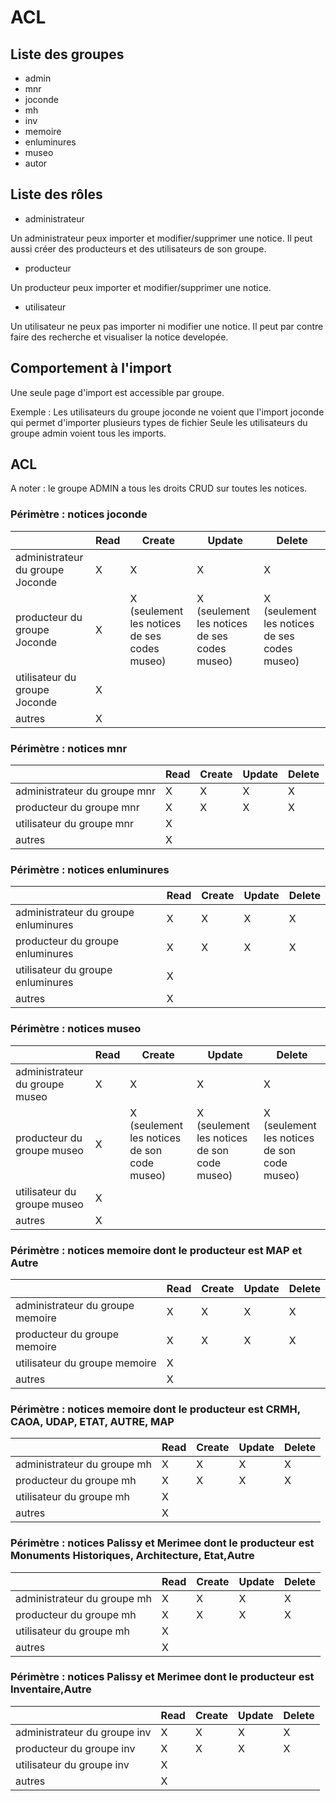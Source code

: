 # ACL

## Liste des groupes

- admin
- mnr
- joconde
- mh
- inv
- memoire
- enluminures
- museo
- autor

## Liste des rôles

- administrateur

Un administrateur peux importer et modifier/supprimer une notice. Il peut aussi créer des producteurs et des utilisateurs de son groupe.

- producteur

Un producteur peux importer et modifier/supprimer une notice.

- utilisateur

Un utilisateur ne peux pas importer ni modifier une notice. Il peut par contre faire des recherche et visualiser la notice developée.

## Comportement à l'import

Une seule page d'import est accessible par groupe.

Exemple : Les utilisateurs du groupe joconde ne voient que l'import joconde qui permet d'importer plusieurs types de fichier
Seule les utilisateurs du groupe admin voient tous les imports.

## ACL

A noter : le groupe ADMIN a tous les droits CRUD sur toutes les notices.

### Périmètre : notices joconde

|                                  | Read | Create                                       | Update                                       | Delete                                       |
| -------------------------------- | ---- | -------------------------------------------- | -------------------------------------------- | -------------------------------------------- |
| administrateur du groupe Joconde | X    | X                                            | X                                            | X                                            |
| producteur du groupe Joconde     | X    | X (seulement les notices de ses codes museo) | X (seulement les notices de ses codes museo) | X (seulement les notices de ses codes museo) |
| utilisateur du groupe Joconde    | X    |                                              |                                              |                                              |
| autres                           | X    |                                              |                                              |                                              |

### Périmètre : notices mnr

|                              | Read | Create | Update | Delete |
| ---------------------------- | ---- | ------ | ------ | ------ |
| administrateur du groupe mnr | X    | X      | X      | X      |
| producteur du groupe mnr     | X    | X      | X      | X      |
| utilisateur du groupe mnr    | X    |        |        |        |
| autres                       | X    |        |        |        |

### Périmètre : notices enluminures

|                                      | Read | Create | Update | Delete |
| ------------------------------------ | ---- | ------ | ------ | ------ |
| administrateur du groupe enluminures | X    | X      | X      | X      |
| producteur du groupe enluminures     | X    | X      | X      | X      |
| utilisateur du groupe enluminures    | X    |        |        |        |
| autres                               | X    |        |        |        |

### Périmètre : notices museo

|                                | Read | Create                                      | Update                                      | Delete                                      |
| ------------------------------ | ---- | ------------------------------------------- | ------------------------------------------- | ------------------------------------------- |
| administrateur du groupe museo | X    | X                                           | X                                           | X                                           |
| producteur du groupe museo     | X    | X (seulement les notices de son code museo) | X (seulement les notices de son code museo) | X (seulement les notices de son code museo) |
| utilisateur du groupe museo    | X    |                                             |                                             |                                             |
| autres                         | X    |                                             |                                             |                                             |

### Périmètre : notices memoire dont le producteur est MAP et Autre

|                                  | Read | Create | Update | Delete |
| -------------------------------- | ---- | ------ | ------ | ------ |
| administrateur du groupe memoire | X    | X      | X      | X      |
| producteur du groupe memoire     | X    | X      | X      | X      |
| utilisateur du groupe memoire    | X    |        |        |        |
| autres                           | X    |        |        |        |

### Périmètre : notices memoire dont le producteur est CRMH, CAOA, UDAP, ETAT, AUTRE, MAP

|                             | Read | Create | Update | Delete |
| --------------------------- | ---- | ------ | ------ | ------ |
| administrateur du groupe mh | X    | X      | X      | X      |
| producteur du groupe mh     | X    | X      | X      | X      |
| utilisateur du groupe mh    | X    |        |        |        |
| autres                      | X    |        |        |        |

### Périmètre : notices Palissy et Merimee dont le producteur est Monuments Historiques, Architecture, Etat,Autre

|                             | Read | Create | Update | Delete |
| --------------------------- | ---- | ------ | ------ | ------ |
| administrateur du groupe mh | X    | X      | X      | X      |
| producteur du groupe mh     | X    | X      | X      | X      |
| utilisateur du groupe mh    | X    |        |        |        |
| autres                      | X    |        |        |        |

### Périmètre : notices Palissy et Merimee dont le producteur est Inventaire,Autre

|                              | Read | Create | Update | Delete |
| ---------------------------- | ---- | ------ | ------ | ------ |
| administrateur du groupe inv | X    | X      | X      | X      |
| producteur du groupe inv     | X    | X      | X      | X      |
| utilisateur du groupe inv    | X    |        |        |        |
| autres                       | X    |        |        |        |
